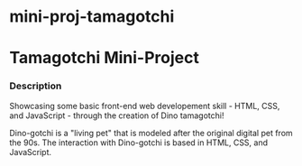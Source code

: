 # mini-proj-tamagotchi

# Tamagotchi Mini-Project

### Description

Showcasing some basic front-end web developement skill - HTML, CSS, and JavaScript - through the creation of Dino tamagotchi!

Dino-gotchi is a "living pet" that is modeled after the original digital pet from the 90s. The interaction with Dino-gotchi is based in HTML, CSS, and JavaScript.
